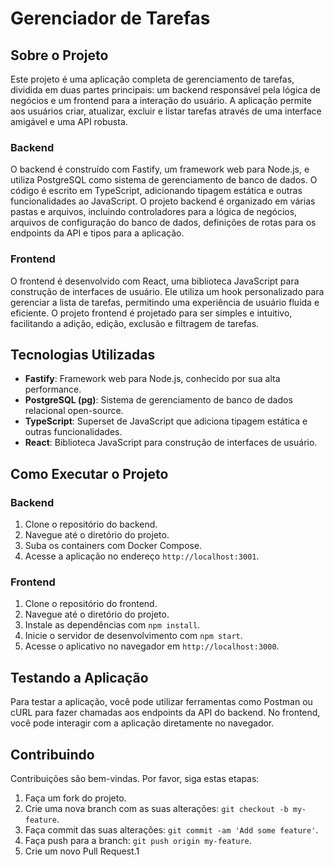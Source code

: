 
# Gerenciador de Tarefas

## Sobre o Projeto

Este projeto é uma aplicação completa de gerenciamento de tarefas, dividida em duas partes principais: um backend responsável pela lógica de negócios e um frontend para a interação do usuário. A aplicação permite aos usuários criar, atualizar, excluir e listar tarefas através de uma interface amigável e uma API robusta.

### Backend

O backend é construído com Fastify, um framework web para Node.js, e utiliza PostgreSQL como sistema de gerenciamento de banco de dados. O código é escrito em TypeScript, adicionando tipagem estática e outras funcionalidades ao JavaScript. O projeto backend é organizado em várias pastas e arquivos, incluindo controladores para a lógica de negócios, arquivos de configuração do banco de dados, definições de rotas para os endpoints da API e tipos para a aplicação.

### Frontend

O frontend é desenvolvido com React, uma biblioteca JavaScript para construção de interfaces de usuário. Ele utiliza um hook personalizado para gerenciar a lista de tarefas, permitindo uma experiência de usuário fluida e eficiente. O projeto frontend é projetado para ser simples e intuitivo, facilitando a adição, edição, exclusão e filtragem de tarefas.

## Tecnologias Utilizadas

- **Fastify**: Framework web para Node.js, conhecido por sua alta performance.
- **PostgreSQL (pg)**: Sistema de gerenciamento de banco de dados relacional open-source.
- **TypeScript**: Superset de JavaScript que adiciona tipagem estática e outras funcionalidades.
- **React**: Biblioteca JavaScript para construção de interfaces de usuário.

## Como Executar o Projeto

### Backend

1. Clone o repositório do backend.
2. Navegue até o diretório do projeto.
3. Suba os containers com Docker Compose.
4. Acesse a aplicação no endereço `http://localhost:3001`.

### Frontend

1. Clone o repositório do frontend.
2. Navegue até o diretório do projeto.
3. Instale as dependências com `npm install`.
4. Inicie o servidor de desenvolvimento com `npm start`.
5. Acesse o aplicativo no navegador em `http://localhost:3000`.

## Testando a Aplicação

Para testar a aplicação, você pode utilizar ferramentas como Postman ou cURL para fazer chamadas aos endpoints da API do backend. No frontend, você pode interagir com a aplicação diretamente no navegador.

## Contribuindo

Contribuições são bem-vindas. Por favor, siga estas etapas:

1. Faça um fork do projeto.
2. Crie uma nova branch com as suas alterações: `git checkout -b my-feature`.
3. Faça commit das suas alterações: `git commit -am 'Add some feature'`.
4. Faça push para a branch: `git push origin my-feature`.
5. Crie um novo Pull Request.1
